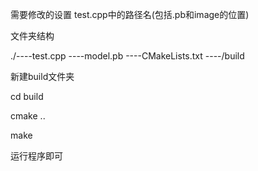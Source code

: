 
需要修改的设置
test.cpp中的路径名(包括.pb和image的位置)

文件夹结构

./----test.cpp
  ----model.pb
  ----CMakeLists.txt
  ----/build
  
  新建build文件夹
  
  cd build
  
  cmake ..
  
  make
  
  运行程序即可

